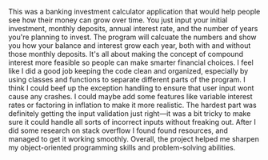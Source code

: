 This was a banking investment calculator application that would help people see how their money can grow over time. You just input your initial investment, monthly deposits, annual interest rate, and the number of years you're planning to invest. 
The program will calcuate the numbers and show you how your balance and interest grow each year, both with and without those monthly deposits. It's all about making the concept of compound interest more feasible so people can make smarter financial choices. 
I feel like I did a good job keeping the code clean and organized, especially by using classes and functions to separate different parts of the program. I think I could beef up the exception handling to ensure that user input wont cause any crashes. 
I could maybe add some features like variable interest rates or factoring in inflation to make it more realistic. The hardest part was definitely getting the input validation just right—it was a bit tricky to make sure it could handle all sorts of incorrect 
inputs without freaking out. After I did some research on stack overflow I found found resources, and managed to get it working smoothly. Overall, the project helped me sharpen my object-oriented programming skills and problem-solving abilities.
